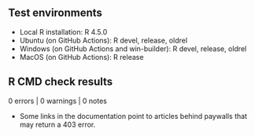 ## Test environments
* Local R installation: R 4.5.0
* Ubuntu (on GitHub Actions): R devel, release, oldrel
* Windows (on GitHub Actions and win-builder): R devel, release, oldrel
* MacOS (on GitHub Actions): R release

## R CMD check results

0 errors | 0 warnings | 0 notes

* Some links in the documentation point to articles behind paywalls that may return a 403 error.
